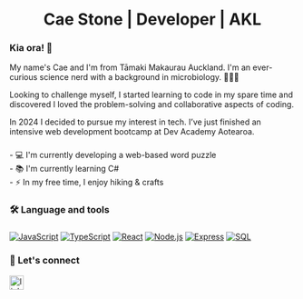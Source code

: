 
<h1 align="center">Cae Stone | Developer | AKL </h1>

<h3 align="left">Kia ora! 👋 </h3>
<p>My name's Cae and I'm from Tāmaki Makaurau Auckland. I'm an ever-curious science nerd with a background in microbiology. 🔬👩‍🔬 </p>
<p>Looking to challenge myself, I started learning to code in my spare time and discovered I loved the problem-solving and collaborative aspects of coding. </p>
<p>In 2024 I decided to pursue my interest in tech. I’ve just finished an intensive web development bootcamp at Dev Academy Aotearoa.
</p>

###

<p align="left">- 💻 I'm currently developing a web-based word puzzle <br>- 📚 I'm currently learning C#<br>- ⚡ In my free time, I enjoy hiking & crafts  </p>

###
<h3 align="left">🛠 Language and tools</h3>

###

[![JavaScript](https://img.shields.io/badge/JavaScript-yellow?style=flat-square&logo=javascript)](https://developer.mozilla.org/en-US/docs/Web/JavaScript)
[![TypeScript](https://img.shields.io/badge/TypeScript-blue?style=flat-square&logo=typescript)](https://www.typescriptlang.org/)
[![React](https://img.shields.io/badge/React-blue?style=flat-square&logo=react)](https://reactjs.org/)
[![Node.js](https://img.shields.io/badge/Node.js-green?style=flat-square&logo=node.js)](https://nodejs.org/)
[![Express](https://img.shields.io/badge/Express-lightgrey?style=flat-square&logo=express)](https://expressjs.com/)
[![SQL](https://img.shields.io/badge/SQL-blue?style=flat-square&logo=postgresql)](https://www.postgresql.org/)


###

<h3 align="left">💬 Let's connect</h3>
<a href="www.linkedin.com/in/micaella-s">
  <img src="https://img.shields.io/static/v1?message=LinkedIn&logo=linkedin&label=&color=0077B5&logoColor=white&labelColor=&style=for-the-badge" height="25" alt="linkedin logo"  />
</a>

###
